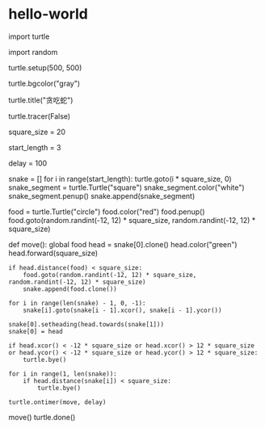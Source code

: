 # hello-world






import turtle

import random


turtle.setup(500, 500)

turtle.bgcolor("gray")

turtle.title("贪吃蛇")

turtle.tracer(False)



square_size = 20

start_length = 3

delay = 100


snake = []
for i in range(start_length):
    turtle.goto(i * square_size, 0)
    snake_segment = turtle.Turtle("square")
    snake_segment.color("white")
    snake_segment.penup()
    snake.append(snake_segment)


food = turtle.Turtle("circle")
food.color("red")
food.penup()
food.goto(random.randint(-12, 12) * square_size, random.randint(-12, 12) * square_size)


def move():
    global food
    head = snake[0].clone()
    head.color("green")
    head.forward(square_size)

    if head.distance(food) < square_size:
        food.goto(random.randint(-12, 12) * square_size, random.randint(-12, 12) * square_size)
        snake.append(food.clone())

    for i in range(len(snake) - 1, 0, -1):
        snake[i].goto(snake[i - 1].xcor(), snake[i - 1].ycor())

    snake[0].setheading(head.towards(snake[1]))
    snake[0] = head

    if head.xcor() < -12 * square_size or head.xcor() > 12 * square_size or head.ycor() < -12 * square_size or head.ycor() > 12 * square_size:
        turtle.bye()

    for i in range(1, len(snake)):
        if head.distance(snake[i]) < square_size:
            turtle.bye()

    turtle.ontimer(move, delay)


move()
turtle.done()
